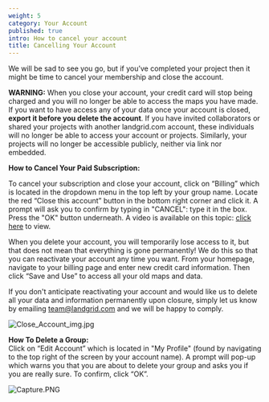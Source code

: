 ```yaml
---
weight: 5
category: Your Account
published: true
intro: How to cancel your account
title: Cancelling Your Account
---
```

We will be sad to see you go, but if you’ve completed your project then it might be time to cancel your membership and close the account.

**WARNING:** When you close your account, your credit card will stop being charged and you will no longer be able to access the maps you have made. If you want to have access any of your data once your account is closed, **export it before you delete the account**. If you have invited collaborators or shared your projects with another landgrid.com account, these individuals will no longer be able to access your account or projects. Similarly, your projects will no longer be accessible publicly, neither via link nor embedded.

**How to Cancel Your Paid Subscription:**

To cancel your subscription and close your account, click on “Billing” which is  located in the dropdown menu in the top left by your group name. Locate the red “Close this account” button in the bottom right corner and click it. A prompt will ask you to confirm by typing in "CANCEL": type it in the box. Press the "OK" button underneath. A video is available on this topic: [click here](https://youtu.be/g2OexE6OmIc) to view.

When you delete your account, you will temporarily lose access to it, but that does not mean that everything is gone permanently! We do this so that you can reactivate your account any time you want. From your homepage, navigate to your billing page and enter new credit card information. Then click “Save and Use” to access all your old maps and data. 

If you don't anticipate reactivating your account and would like us to delete all your data and information permanently upon closure, simply let us know by emailing team@landgrid.com and we will be happy to comply.

![Close_Account_img.jpg]({{site.baseurl}}/img/Close_Account_img.jpg)


**How To Delete a Group:**  
Click on “Edit Account” which is located in "My Profile" (found by navigating to the top right of the screen by your account name). A prompt will pop-up which warns you that you are about to delete your group and asks you if you are really sure. To confirm, click “OK”.

![Capture.PNG]({{site.baseurl}}/img/Capture.PNG)
